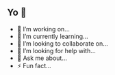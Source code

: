 ## Yo 👋

- 🔭 I’m working on...
- 🌱 I’m currently learning...
- 👯 I’m looking to collaborate on...
- 🤔 I’m looking for help with...
- 💬 Ask me about...
- ⚡ Fun fact...
